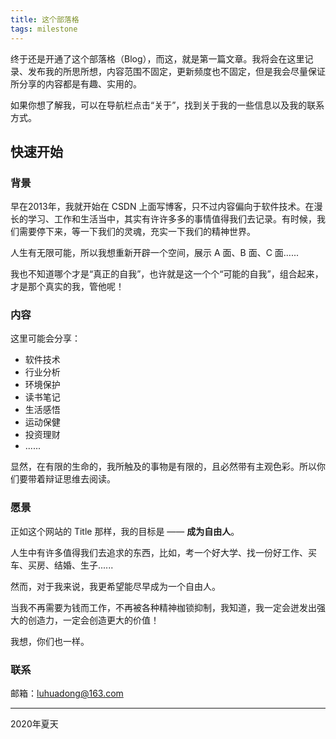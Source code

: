 ```yaml
---
title: 这个部落格
tags: milestone
---
```


终于还是开通了这个部落格（Blog），而这，就是第一篇文章。我将会在这里记录、发布我的所思所想，内容范围不固定，更新频度也不固定，但是我会尽量保证所分享的内容都是有趣、实用的。

如果你想了解我，可以在导航栏点击“关于”，找到关于我的一些信息以及我的联系方式。

## 快速开始

### 背景

早在2013年，我就开始在 CSDN 上面写博客，只不过内容偏向于软件技术。在漫长的学习、工作和生活当中，其实有许许多多的事情值得我们去记录。有时候，我们需要停下来，等一下我们的灵魂，充实一下我们的精神世界。

人生有无限可能，所以我想重新开辟一个空间，展示 A 面、B 面、C 面......

我也不知道哪个才是“真正的自我”，也许就是这一个个“可能的自我”，组合起来，才是那个真实的我，管他呢！


### 内容

这里可能会分享：

- 软件技术
- 行业分析
- 环境保护
- 读书笔记
- 生活感悟
- 运动保健
- 投资理财
- ......

显然，在有限的生命的，我所触及的事物是有限的，且必然带有主观色彩。所以你们要带着辩证思维去阅读。

### 愿景

正如这个网站的 Title 那样，我的目标是 —— **成为自由人**。

人生中有许多值得我们去追求的东西，比如，考一个好大学、找一份好工作、买车、买房、结婚、生子......

然而，对于我来说，我更希望能尽早成为一个自由人。

当我不再需要为钱而工作，不再被各种精神枷锁抑制，我知道，我一定会迸发出强大的创造力，一定会创造更大的价值！

我想，你们也一样。

### 联系

邮箱：luhuadong@163.com


---

2020年夏天